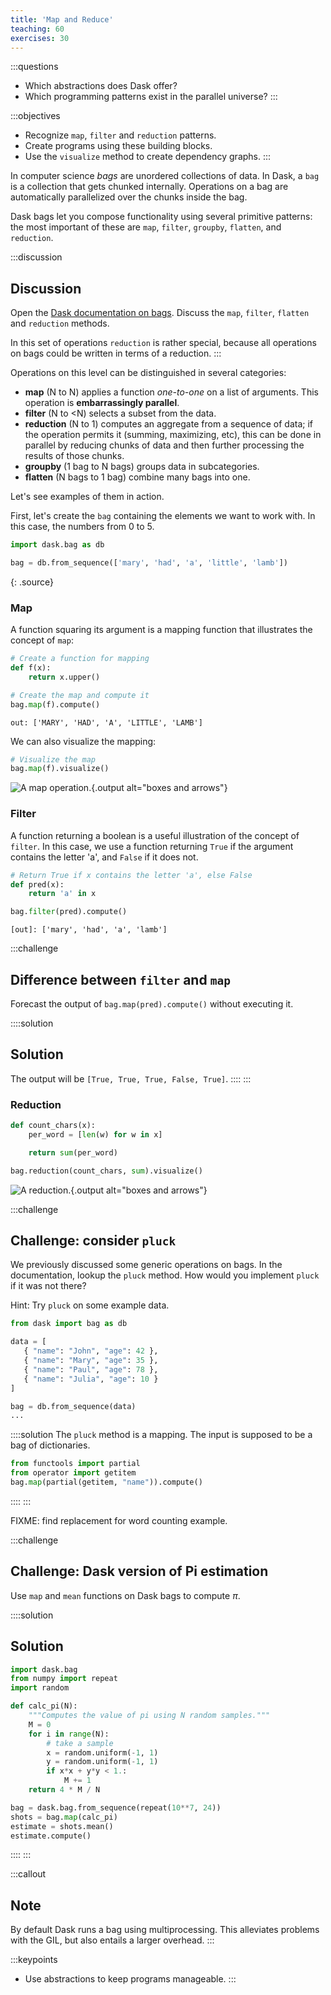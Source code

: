 ```yaml
---
title: 'Map and Reduce'
teaching: 60
exercises: 30
---
```


:::questions
- Which abstractions does Dask offer?
- Which programming patterns exist in the parallel universe?
:::

:::objectives
- Recognize `map`, `filter` and `reduction` patterns.
- Create programs using these building blocks.
- Use the `visualize` method to create dependency graphs.
:::

In computer science *bags* are unordered collections of data. In Dask, a `bag` is a collection that gets chunked internally. Operations on a bag are automatically parallelized over the chunks inside the bag.

Dask bags let you compose functionality using several primitive patterns: the most important of these are `map`, `filter`, `groupby`, `flatten`, and `reduction`.

:::discussion
## Discussion
Open the [Dask documentation on bags](https://docs.dask.org/en/latest/bag-api.html).
Discuss the `map`, `filter`, `flatten` and `reduction` methods.

In this set of operations `reduction` is rather special, because all operations on bags could be written in terms of a reduction.
:::

Operations on this level can be distinguished in several categories:

- **map** (N to N) applies a function *one-to-one* on a list of arguments. This operation is **embarrassingly
  parallel**.
- **filter** (N to &lt;N) selects a subset from the data.
- **reduction** (N to 1) computes an aggregate from a sequence of data; if the operation permits it
  (summing, maximizing, etc), this can be done in parallel by reducing chunks of data and then
  further processing the results of those chunks.
- **groupby** (1 bag to N bags) groups data in subcategories.
- **flatten** (N bags to 1 bag) combine many bags into one.

Let's see examples of them in action.

First, let's create the `bag` containing the elements we want to work with. In this case, the numbers from 0 to 5.

~~~python
import dask.bag as db

bag = db.from_sequence(['mary', 'had', 'a', 'little', 'lamb'])
~~~
{: .source}

### Map

A function squaring its argument is a mapping function that illustrates the concept of `map`:

~~~python
# Create a function for mapping
def f(x):
    return x.upper()

# Create the map and compute it
bag.map(f).compute()
~~~

~~~output
out: ['MARY', 'HAD', 'A', 'LITTLE', 'LAMB']
~~~

We can also visualize the mapping:

~~~python
# Visualize the map
bag.map(f).visualize()
~~~

![A map operation.](fig/dask-bag-map.svg){.output alt="boxes and arrows"}

### Filter

A function returning a boolean is a useful illustration of the concept of `filter`.
In this case, we use a function returning `True` if the argument contains the letter 'a',
and `False` if it does not.

~~~python
# Return True if x contains the letter 'a', else False
def pred(x):
    return 'a' in x

bag.filter(pred).compute()
~~~

~~~output
[out]: ['mary', 'had', 'a', 'lamb']
~~~

:::challenge
## Difference between `filter` and `map`
Forecast the output of `bag.map(pred).compute()` without executing it. 

::::solution
## Solution
The output will be `[True, True, True, False, True]`.
::::
:::

### Reduction

~~~python
def count_chars(x):
    per_word = [len(w) for w in x]

    return sum(per_word)

bag.reduction(count_chars, sum).visualize()
~~~

![A reduction.](fig/dask-bag-reduction.svg){.output alt="boxes and arrows"}

:::challenge
## Challenge: consider `pluck`
We previously discussed some generic operations on bags. In the documentation, lookup the `pluck` method. How would you implement `pluck` if it was not there?

Hint: Try `pluck` on some example data.

```python
from dask import bag as db

data = [
   { "name": "John", "age": 42 },
   { "name": "Mary", "age": 35 },
   { "name": "Paul", "age": 78 },
   { "name": "Julia", "age": 10 }
]

bag = db.from_sequence(data)
...
```

::::solution
The `pluck` method is a mapping. The input is supposed to be a bag of dictionaries.

```python
from functools import partial
from operator import getitem
bag.map(partial(getitem, "name")).compute()
```
::::
:::

FIXME: find replacement for word counting example.

:::challenge
## Challenge: Dask version of Pi estimation
Use `map` and `mean` functions on Dask bags to compute $\pi$.

::::solution
## Solution

~~~python
import dask.bag
from numpy import repeat
import random

def calc_pi(N):
    """Computes the value of pi using N random samples."""
    M = 0
    for i in range(N):
        # take a sample
        x = random.uniform(-1, 1)
        y = random.uniform(-1, 1)
        if x*x + y*y < 1.:
            M += 1
    return 4 * M / N

bag = dask.bag.from_sequence(repeat(10**7, 24))
shots = bag.map(calc_pi)
estimate = shots.mean()
estimate.compute()
~~~
::::
:::

:::callout
## Note
By default Dask runs a bag using multiprocessing. This alleviates problems with the GIL, but also entails a larger overhead.
:::

:::keypoints
- Use abstractions to keep programs manageable.
:::

